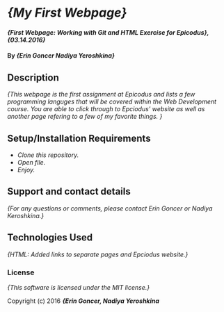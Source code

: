 # _{My First Webpage}_

#### _{First Webpage: Working with Git and HTML Exercise for Epicodus}, {03.14.2016}_

#### By _**{Erin Goncer Nadiya Yeroshkina}**_

## Description

_{This webpage is the first assignment at Epicodus and lists a few programming languges that will be covered within the Web Development course. You are able to click through to Epciodus' website as well as another page refering to a few of my favorite things. }_

## Setup/Installation Requirements

* _Clone this repository._
* _Open file._
* _Enjoy._

## Support and contact details

_{For any questions or comments, please contact Erin Goncer or Nadiya Keroshkina.}_

## Technologies Used

_{HTML: Added links to separate pages and Epciodus website.}_

### License

*{This software is licensed under the MIT license.}*

Copyright (c) 2016 **_{Erin Goncer, Nadiya Yeroshkina_**
